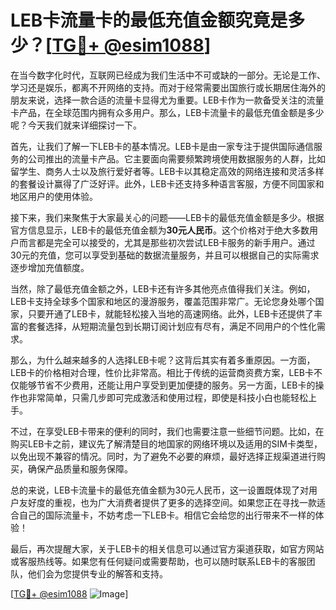 # LEB卡流量卡的最低充值金额究竟是多少？[[TG💪+ @esim1088](https://t.me/s/esim1088)]

在当今数字化时代，互联网已经成为我们生活中不可或缺的一部分。无论是工作、学习还是娱乐，都离不开网络的支持。而对于经常需要出国旅行或长期居住海外的朋友来说，选择一款合适的流量卡显得尤为重要。LEB卡作为一款备受关注的流量卡产品，在全球范围内拥有众多用户。那么，LEB卡流量卡的最低充值金额是多少呢？今天我们就来详细探讨一下。

首先，让我们了解一下LEB卡的基本情况。LEB卡是由一家专注于提供国际通信服务的公司推出的流量卡产品。它主要面向需要频繁跨境使用数据服务的人群，比如留学生、商务人士以及旅行爱好者等。LEB卡以其稳定高效的网络连接和灵活多样的套餐设计赢得了广泛好评。此外，LEB卡还支持多种语言客服，方便不同国家和地区用户的使用体验。

接下来，我们来聚焦于大家最关心的问题——LEB卡的最低充值金额是多少。根据官方信息显示，LEB卡的最低充值金额为**30元人民币**。这个价格对于绝大多数用户而言都是完全可以接受的，尤其是那些初次尝试LEB卡服务的新手用户。通过30元的充值，您可以享受到基础的数据流量服务，并且可以根据自己的实际需求逐步增加充值额度。

当然，除了最低充值金额之外，LEB卡还有许多其他亮点值得我们关注。例如，LEB卡支持全球多个国家和地区的漫游服务，覆盖范围非常广。无论您身处哪个国家，只要开通了LEB卡，就能轻松接入当地的高速网络。此外，LEB卡还提供了丰富的套餐选择，从短期流量包到长期订阅计划应有尽有，满足不同用户的个性化需求。

那么，为什么越来越多的人选择LEB卡呢？这背后其实有着多重原因。一方面，LEB卡的价格相对合理，性价比非常高。相比于传统的运营商资费方案，LEB卡不仅能够节省不少费用，还能让用户享受到更加便捷的服务。另一方面，LEB卡的操作也非常简单，只需几步即可完成激活和使用过程，即使是科技小白也能轻松上手。

不过，在享受LEB卡带来的便利的同时，我们也需要注意一些细节问题。比如，在购买LEB卡之前，建议先了解清楚目的地国家的网络环境以及适用的SIM卡类型，以免出现不兼容的情况。同时，为了避免不必要的麻烦，最好选择正规渠道进行购买，确保产品质量和服务保障。

总的来说，LEB卡流量卡的最低充值金额为30元人民币，这一设置既体现了对用户友好度的重视，也为广大消费者提供了更多的选择空间。如果您正在寻找一款适合自己的国际流量卡，不妨考虑一下LEB卡。相信它会给您的出行带来不一样的体验！

最后，再次提醒大家，关于LEB卡的相关信息可以通过官方渠道获取，如官方网站或客服热线等。如果您有任何疑问或需要帮助，也可以随时联系LEB卡的客服团队，他们会为您提供专业的解答和支持。

[[TG💪+ @esim1088](https://t.me/s/esim1088) ![Image](https://i.postimg.cc/4NQfJmqS/Snipaste-2025-05-13-00-14-12.png)]